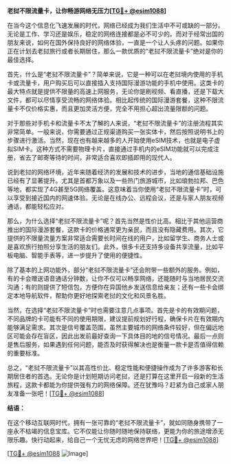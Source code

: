 **老挝不限流量卡，让你畅游网络无压力[[TG💪+ @esim1088](https://t.me/s/esim1088)]**

在当今这个信息化飞速发展的时代，网络已经成为我们生活中不可或缺的一部分。无论是工作、学习还是娱乐，稳定的网络连接都是必不可少的。而对于经常出国的朋友来说，如何在国外保持良好的网络体验，一直是一个让人头疼的问题。如果你正在计划去老挝旅行或者长期居住，那么一款优质的“老挝不限流量卡”绝对是你的最佳选择。

首先，什么是“老挝不限流量卡”？简单来说，它是一种可以在老挝境内使用的手机卡或流量卡，用户购买后可以直接插入支持国际漫游功能的手机中使用。这类卡的最大特点就是提供不限量的高速上网服务，无论你是刷视频、看直播，还是下载大文件，都可以尽情享受流畅的网络体验。相比起传统的国际漫游套餐，这种不限流量卡不仅价格实惠，而且更加灵活方便，完全不用担心超出流量限额的问题。

对于那些对手机卡和流量卡不太了解的人来说，“老挝不限流量卡”的注册流程其实非常简单。一般来说，你需要通过正规渠道购买一张实体卡，然后按照说明书上的步骤进行激活。当然，现在也有越来越多的人开始使用eSIM技术，也就是电子虚拟SIM卡。这种方式不需要物理卡片，直接通过手机内的eSIM功能就可以完成注册，省去了邮寄等待的时间，非常适合喜欢即插即用的现代人。

说到老挝的网络环境，近年来随着经济的发展和技术的进步，当地的通信基础设施已经有了显著提升。尤其是首都万象以及一些热门旅游城市，比如琅勃拉邦、巴色等地，都实现了4G甚至5G网络覆盖。这意味着当你使用“老挝不限流量卡”时，可以享受到接近国内的网速体验。无论是在线办公、远程会议，还是与家人朋友视频通话，都能轻松应对。

那么，为什么选择“老挝不限流量卡”呢？首先当然是性价比高。相比于其他运营商推出的国际漫游套餐，这款卡的价格通常更为亲民，而且没有隐藏费用。其次，它提供的不限量流量方案非常适合需要长时间在线的用户，比如留学生、商务人士或是喜欢旅行拍照分享生活的朋友们。此外，很多卡还支持多设备共享流量，比如平板电脑、智能手表等，进一步提升了使用的便捷性。

除了基本的上网功能外，部分“老挝不限流量卡”还会附带一些额外的服务。例如，有的卡会赠送语音通话分钟数，让你不仅可以畅享网络，还能随时与当地居民交流沟通；有的则提供了短信包，方便你在异国他乡发送信息给亲友；还有一些卡会绑定本地导航软件，帮助你更好地探索老挝的文化和风景名胜。

当然，在选择“老挝不限流量卡”时也需要注意几点事项。首先是卡的有效期问题，不同品牌的卡可能有不同的使用期限，建议提前规划好行程，确保卡片在有效期内能够满足需求。其次是信号覆盖范围，虽然主要城市的网络条件较好，但在偏远地区可能会存在盲区，因此出发前最好查询一下具体目的地的信号情况。最后一点则是售后服务，如果遇到任何问题，能否及时获得解决也是衡量一款卡是否值得信赖的重要标准。

总之，“老挝不限流量卡”以其高性价比、稳定性能和便捷操作成为了许多游客和长期居住者的首选。无论你是计划短期访问老挝，还是打算在这里开启一段新的生活旅程，这款卡都能为你提供强有力的网络保障。还在犹豫吗？赶紧为自己或家人朋友准备一张吧！[[TG💪+ @esim1088](https://t.me/s/esim1088)]

**结语：**

在这个移动互联网时代，拥有一张可靠的“老挝不限流量卡”，就如同随身携带了一座永不枯竭的信息宝库。它不仅能让你随时随地保持联络，更能为你的旅途增添无限乐趣。快行动起来，给自己一个无忧无虑的网络世界吧！[[TG💪+ @esim1088](https://t.me/s/esim1088)] 

[[TG💪+ @esim1088](https://t.me/s/esim1088) ![Image](https://i.postimg.cc/4NQfJmqS/Snipaste-2025-05-13-00-14-12.png)]